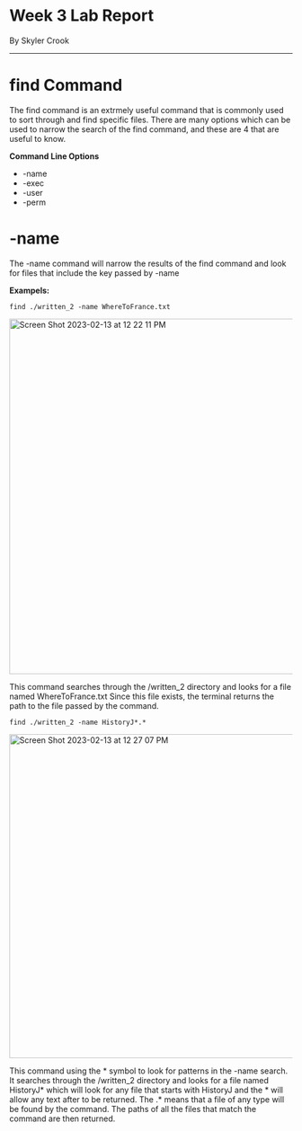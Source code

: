 # Week 3 Lab Report
By Skyler Crook

---

# find Command

The find command is an extrmely useful command that is commonly used to sort through and find specific files.
There are many options which can be used to narrow the search of the find command, and these are 4 that are useful to know.

**Command Line Options**
* -name
* -exec
* -user
* -perm


# -name

The -name command will narrow the results of the find command and look for files that include the key passed by -name

**Exampels:**

```
find ./written_2 -name WhereToFrance.txt
```
<img width="633" alt="Screen Shot 2023-02-13 at 12 22 11 PM" src="https://user-images.githubusercontent.com/105748004/218566501-40d42c6d-bb64-43c9-b253-3c4305561aab.png">

This command searches through the /written_2 directory and looks for a file named WhereToFrance.txt
Since this file exists, the terminal returns the path to the file passed by the command.


```
find ./written_2 -name HistoryJ*.*
```
<img width="577" alt="Screen Shot 2023-02-13 at 12 27 07 PM" src="https://user-images.githubusercontent.com/105748004/218567369-9520e49b-18e4-427a-a0b4-47f37a0c280b.png">

This command using the * symbol to look for patterns in the -name search. It searches through the /written_2 directory and looks for a file named HistoryJ* which will look for any file that starts with HistoryJ and the * will allow any text after to be returned. The .* means that a file of any type will be found by the command. The paths of all the files that match the command are then returned.



